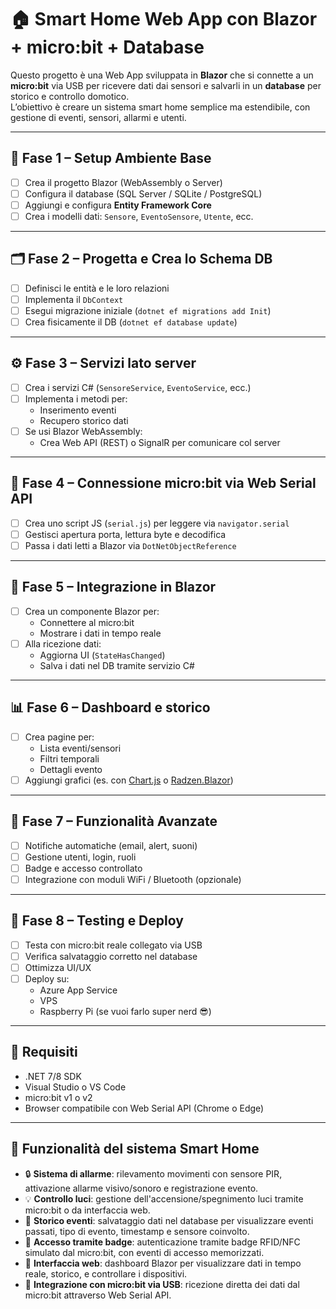 # 🏠 Smart Home Web App con Blazor + micro:bit + Database

Questo progetto è una Web App sviluppata in **Blazor** che si connette a un **micro:bit** via USB per ricevere dati dai sensori e salvarli in un **database** per storico e controllo domotico.  
L’obiettivo è creare un sistema smart home semplice ma estendibile, con gestione di eventi, sensori, allarmi e utenti.

---

## 🔧 Fase 1 – Setup Ambiente Base

- [ ] Crea il progetto Blazor (WebAssembly o Server)
- [ ] Configura il database (SQL Server / SQLite / PostgreSQL)
- [ ] Aggiungi e configura **Entity Framework Core**
- [ ] Crea i modelli dati: `Sensore`, `EventoSensore`, `Utente`, ecc.

---

## 🗂️ Fase 2 – Progetta e Crea lo Schema DB

- [ ] Definisci le entità e le loro relazioni
- [ ] Implementa il `DbContext`
- [ ] Esegui migrazione iniziale (`dotnet ef migrations add Init`)
- [ ] Crea fisicamente il DB (`dotnet ef database update`)

---

## ⚙️ Fase 3 – Servizi lato server

- [ ] Crea i servizi C# (`SensoreService`, `EventoService`, ecc.)
- [ ] Implementa i metodi per:
  - Inserimento eventi
  - Recupero storico dati
- [ ] Se usi Blazor WebAssembly:
  - Crea Web API (REST) o SignalR per comunicare col server

---

## 🔌 Fase 4 – Connessione micro:bit via Web Serial API

- [ ] Crea uno script JS (`serial.js`) per leggere via `navigator.serial`
- [ ] Gestisci apertura porta, lettura byte e decodifica
- [ ] Passa i dati letti a Blazor via `DotNetObjectReference`

---

## 📲 Fase 5 – Integrazione in Blazor

- [ ] Crea un componente Blazor per:
  - Connettere al micro:bit
  - Mostrare i dati in tempo reale
- [ ] Alla ricezione dati:
  - Aggiorna UI (`StateHasChanged`)
  - Salva i dati nel DB tramite servizio C#

---

## 📊 Fase 6 – Dashboard e storico

- [ ] Crea pagine per:
  - Lista eventi/sensori
  - Filtri temporali
  - Dettagli evento
- [ ] Aggiungi grafici (es. con [Chart.js](https://www.chartjs.org/) o [Radzen.Blazor](https://blazor.radzen.com/chart))

---

## 🧠 Fase 7 – Funzionalità Avanzate

- [ ] Notifiche automatiche (email, alert, suoni)
- [ ] Gestione utenti, login, ruoli
- [ ] Badge e accesso controllato
- [ ] Integrazione con moduli WiFi / Bluetooth (opzionale)

---

## 🚀 Fase 8 – Testing e Deploy

- [ ] Testa con micro:bit reale collegato via USB
- [ ] Verifica salvataggio corretto nel database
- [ ] Ottimizza UI/UX
- [ ] Deploy su:
  - Azure App Service
  - VPS
  - Raspberry Pi (se vuoi farlo super nerd 😎)

---

## 📎 Requisiti

- .NET 7/8 SDK
- Visual Studio o VS Code
- micro:bit v1 o v2
- Browser compatibile con Web Serial API (Chrome o Edge)

---

## 🧠 Funzionalità del sistema Smart Home

- 🔒 **Sistema di allarme**: rilevamento movimenti con sensore PIR, attivazione allarme visivo/sonoro e registrazione evento.
- 💡 **Controllo luci**: gestione dell'accensione/spegnimento luci tramite micro:bit o da interfaccia web.
- 🧾 **Storico eventi**: salvataggio dati nel database per visualizzare eventi passati, tipo di evento, timestamp e sensore coinvolto.
- 🔐 **Accesso tramite badge**: autenticazione tramite badge RFID/NFC simulato dal micro:bit, con eventi di accesso memorizzati.
- 🧭 **Interfaccia web**: dashboard Blazor per visualizzare dati in tempo reale, storico, e controllare i dispositivi.
- 🔄 **Integrazione con micro:bit via USB**: ricezione diretta dei dati dal micro:bit attraverso Web Serial API.

